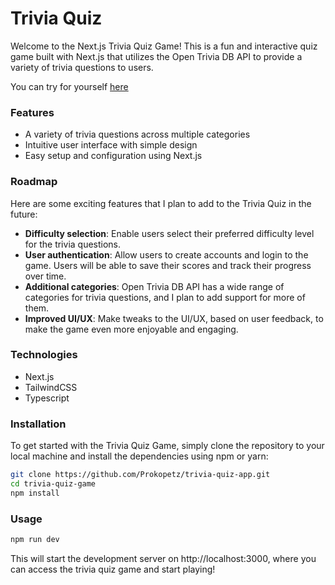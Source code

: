 # Trivia Quiz

Welcome to the Next.js Trivia Quiz Game! This is a fun and interactive quiz game built with Next.js that utilizes the Open Trivia DB API to provide a variety of trivia questions to users.

You can try for yourself [here](https://trivia-quiz-app-chi.vercel.app/)

### Features
- A variety of trivia questions across multiple categories
- Intuitive user interface with simple design
- Easy setup and configuration using Next.js

### Roadmap
Here are some exciting features that I plan to add to the Trivia Quiz in the future:

- **Difficulty selection**: Enable users select their preferred difficulty level for the trivia questions.
- **User authentication**: Allow users to create accounts and login to the game. Users will be able to save their scores and track their progress over time.
- **Additional categories**: Open Trivia DB API has a wide range of categories for trivia questions, and I plan to add support for more of them.
- **Improved UI/UX**: Make tweaks to the UI/UX, based on user feedback, to make the game even more enjoyable and engaging.

### Technologies
- Next.js
- TailwindCSS
- Typescript

### Installation
To get started with the Trivia Quiz Game, simply clone the repository to your local machine and install the dependencies using npm or yarn:
```bash
git clone https://github.com/Prokopetz/trivia-quiz-app.git
cd trivia-quiz-game
npm install
```
### Usage

```bash
npm run dev
```

This will start the development server on http://localhost:3000, where you can access the trivia quiz game and start playing!



